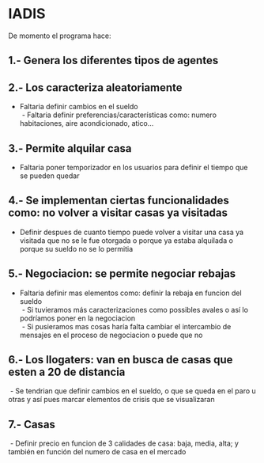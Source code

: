 # IADIS

De momento el programa hace:

## 1.- Genera los diferentes tipos de agentes <br />
## 2.- Los caracteriza aleatoriamente <br />
  - Faltaria definir cambios en el sueldo <br />
  - Faltaria definir preferencias/características como: numero habitaciones, aire acondicionado, atico...
## 3.- Permite alquilar casa <br />
  - Faltaria poner temporizador en los usuarios para definir el tiempo que se pueden quedar
## 4.- Se implementan ciertas funcionalidades como: no volver a visitar casas ya visitadas <br />
  - Definir despues de cuanto tiempo puede volver a visitar una casa ya visitada que no se le fue otorgada o porque ya estaba alquilada o porque su sueldo no se lo permitia
## 5.- Negociacion: se permite negociar rebajas <br />
  - Faltaria definir mas elementos como: definir la rebaja en funcion del sueldo <br />
  - Si tuvieramos más caracterizaciones como possibles avales o así lo podríamos poner en la negociacion <br />
  - Si pusieramos mas cosas haría falta cambiar el intercambio de mensajes en el proceso de negociacion o puede que no <br />
## 6.- Los llogaters: van en busca de casas que esten a 20 de distancia <br />
  - Se tendrian que definir cambios en el sueldo, o que se queda en el paro u otras y así pues marcar elementos de crisis que se visualizaran
## 7.- Casas <br />
  - Definir precio en funcion de 3 calidades de casa: baja, media, alta; y también en función del numero de casa en el mercado
